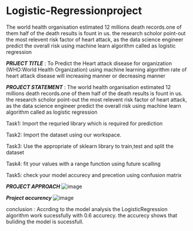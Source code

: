 # Logistic-Regressionproject
The world health organisation estimated 12 millions death records.one of them half of the death results is fount in us. the research scholor point-out the most relevent risk factor of heart attack, as the data science engineer predict the overall risk using machine learn algorithm called as logistic regression

**_PRIJECT TITLE_** :
To Predict the Heart attack disease for organization (WHO:World Health Organization) using machine learning algorithm rate of heart attack disease will increasing manner or decreasing manner

**_PROJECT STATEMENT_** :
The world health organisation estimated 12 millions death records.one of them half of the death results is fount in us. the research scholor point-out the most relevent risk factor of heart attack, as the data science engineer predict the overall risk using machine learn algorithm called as logistic regression

Task1:
Import the requried library which is required for prediction

Task2:
Import the dataset using our workspace.

Task3:
Use the appropriate of sklearn library to train,test and split the dataset

Task4:
fit your values with a range function using future scalling

Task5:
check your model accurecy and precetion using confusion matrix

**_PROJECT APPROACH_**
![image](https://github.com/NIKHILKAMMARI/Logistic-Regressionproject/assets/115915658/72d10d5d-cb3f-44c9-b2e6-3f4fa133527c)

**_Project accurency_**
![image](https://github.com/NIKHILKAMMARI/Logistic-Regressionproject/assets/115915658/9b25d51e-b928-494c-8c83-be9e8a82bf0d)

conclusion :
Accrding to the model analysis the LogisticRegression algorithm work sucessfully with 0.6 accurecy. the accurecy shows that buliding the model is sucessfull.



